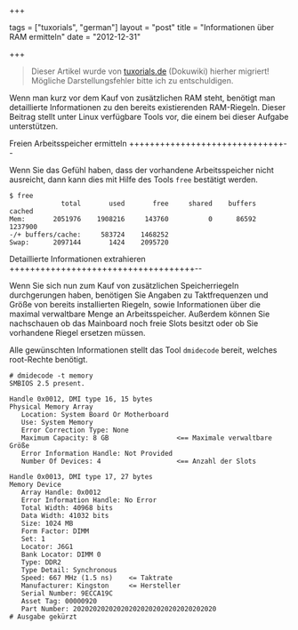 +++

tags = ["tuxorials", "german"]
layout = "post"
title = "Informationen über RAM ermitteln"
date = "2012-12-31"

+++

>
> Dieser Artikel wurde von [tuxorials.de](http://tuxorials.de) (Dokuwiki) hierher migriert!
> Mögliche Darstellungsfehler bitte ich zu entschuldigen.
>


Wenn man kurz vor dem Kauf von zusätzlichen RAM steht, benötigt man
detaillierte Informationen zu den bereits existierenden RAM-Riegeln.
Dieser Beitrag stellt unter Linux verfügbare Tools vor, die einem bei
dieser Aufgabe unterstützen.

Freien Arbeitsspeicher ermitteln
++++++++++++++++++++++++++++++--

Wenn Sie das Gefühl haben, dass der vorhandene Arbeitsspeicher nicht
ausreicht, dann kann dies mit Hilfe des Tools `free` bestätigt werden.

```
$ free
             total       used       free     shared    buffers     cached
Mem:       2051976    1908216     143760          0      86592    1237900
-/+ buffers/cache:     583724    1468252
Swap:      2097144       1424    2095720
```

Detaillierte Informationen extrahieren
++++++++++++++++++++++++++++++++++++--

Wenn Sie sich nun zum Kauf von zusätzlichen Speicherriegeln
durchgerungen haben, benötigen Sie Angaben zu Taktfrequenzen und Größe
von bereits installierten Riegeln, sowie Informationen über die maximal
verwaltbare Menge an Arbeitsspeicher. Außerdem können Sie nachschauen ob
das Mainboard noch freie Slots besitzt oder ob Sie vorhandene Riegel
ersetzen müssen.

Alle gewünschten Informationen stellt das Tool `dmidecode` bereit,
welches root-Rechte benötigt.

```
# dmidecode -t memory
SMBIOS 2.5 present.

Handle 0x0012, DMI type 16, 15 bytes
Physical Memory Array
   Location: System Board Or Motherboard
   Use: System Memory
   Error Correction Type: None
   Maximum Capacity: 8 GB                 <== Maximale verwaltbare Größe
   Error Information Handle: Not Provided
   Number Of Devices: 4                   <== Anzahl der Slots
   
Handle 0x0013, DMI type 17, 27 bytes
Memory Device
   Array Handle: 0x0012
   Error Information Handle: No Error
   Total Width: 40968 bits
   Data Width: 41032 bits
   Size: 1024 MB
   Form Factor: DIMM
   Set: 1
   Locator: J6G1
   Bank Locator: DIMM 0
   Type: DDR2
   Type Detail: Synchronous
   Speed: 667 MHz (1.5 ns)    <= Taktrate
   Manufacturer: Kingston     <= Hersteller                                        
   Serial Number: 9ECCA19C
   Asset Tag: 00000920
   Part Number: 202020202020202020202020202020202020
# Ausgabe gekürzt
```
